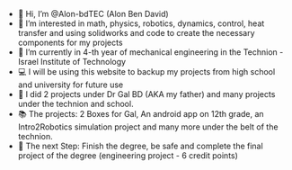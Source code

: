 - 👋 Hi, I’m @Alon-bdTEC (Alon Ben David)
- 👀 I’m interested in math, physics, robotics, dynamics, control, heat transfer and using solidworks and code to create the necessary components for my projects
- 🌱 I’m currently in 4-th year of mechanical engineering in the Technion - Israel Institute of Technology
- 💻 I will be using this website to backup my projects from high school and university for future use
- 🦾 I did 2 projects under Dr Gal BD (AKA my father) and many projects under the technion and school.
- 📚 The projects: 2 Boxes for Gal, An android app on 12th grade, an Intro2Robotics simulation project and many more under the belt of the technion.
- 🎯 The next Step: Finish the degree, be safe and complete the final project of the degree (engineering project - 6 credit points)
